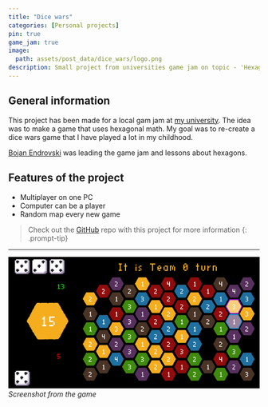 ```yaml
---
title: "Dice wars"
categories: [Personal projects]
pin: true
game_jam: true
image:
  path: assets/post_data/dice_wars/logo.png
description: Small project from universities game jam on topic - 'Hexagons'
---
```


## General information

This project has been made for a local gam jam at [my university](https://www.buas.nl/). The idea was to make a game that uses hexagonal math.
My goal was to re-create a dice wars game that I have played a lot in my childhood.

[Bojan Endrovski](https://www.linkedin.com/in/bojanendrovski/) was leading the game jam and lessons about hexagons.

## Features of the project

- Multiplayer on one PC
- Computer can be a player
- Random map every new game

> Check out the [GitHub](https://github.com/SmailikHappy/Hex_dice_wars) repo with this project for more information
{: .prompt-tip}

___

![Screenshot](../assets/post_data/dice_wars/game.png)
*Screenshot from the game*